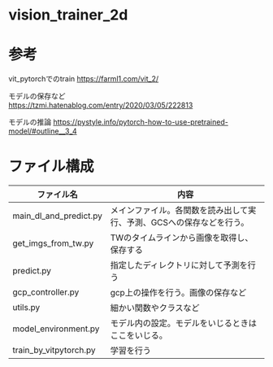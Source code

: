 # vision_trainer_2d
# 参考  

vit_pytorchでのtrain
https://farml1.com/vit_2/

モデルの保存など  
https://tzmi.hatenablog.com/entry/2020/03/05/222813

モデルの推論
https://pystyle.info/pytorch-how-to-use-pretrained-model/#outline__3_4

# ファイル構成
| ファイル名 | 内容 |
| ---- | ---- |
| main_dl_and_predict.py | メインファイル。各関数を読み出して実行、予測、GCSへの保存などを行う。|
| get_imgs_from_tw.py | TWのタイムラインから画像を取得し、保存する |
| predict.py | 指定したディレクトリに対して予測を行う | 
| gcp_controller.py | gcp上の操作を行う。画像の保存など |
| utils.py | 細かい関数やクラスなど |
| model_environment.py | モデル内の設定。モデルをいじるときはここをいじる。 | 
| train_by_vitpytorch.py | 学習を行う |